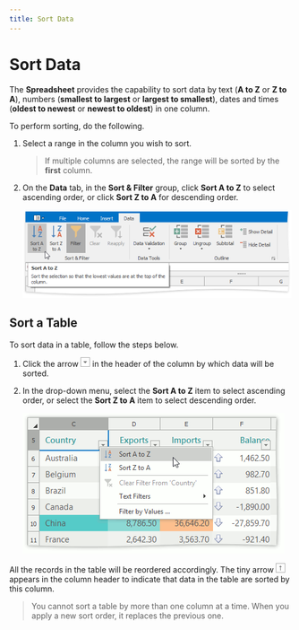 ```yaml
---
title: Sort Data
---
```

# Sort Data
The **Spreadsheet** provides the capability to sort data by text (**A to Z** or **Z to A**), numbers (**smallest to largest** or **largest to smallest**), dates and times (**oldest to newest** or **newest to oldest**) in one column.

To perform sorting, do the following.
1. Select a range in the column you wish to sort.
	
	> If multiple columns are selected, the range will be sorted by the **first** column.
2. On the **Data** tab, in the **Sort &amp; Filter** group, click **Sort A to Z** to select ascending order, or click **Sort Z to A** for descending order.
	
	![Spreadsheet_SortAtoZ](../../../images/Img25488.png)

## Sort a Table
To sort data in a table, follow the steps below.
1. Click the arrow ![Spreadsheet_FilterAndSortArrow](../../../images/Img25500.png) in the header of the column by which data will be sorted.
2. In the drop-down menu, select the **Sort A to Z** item to select ascending order, or select the **Sort Z to A** item to select descending order.
	
	![Spreadsheet_SortTable](../../../images/Img25505.png)

All the records in the table will be reordered accordingly. The tiny arrow ![Spreadsheet_SortedArrow](../../../images/Img25503.png) appears in the column header to indicate that data in the table are sorted by this column.

> You cannot sort a table by more than one column at a time. When you apply a new sort order, it replaces the previous one.